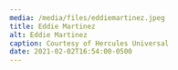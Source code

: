 ```yaml
---
media: /media/files/eddiemartinez.jpeg
title: Eddie Martinez
alt: Eddie Martinez
caption: Courtesy of Hercules Universal
date: 2021-02-02T16:54:00-0500
---
```

